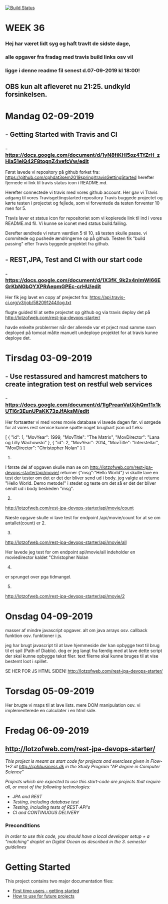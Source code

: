 [![Build Status](https://travis-ci.org/anirml/rest-jpa-devops-startcode.svg?branch=master)](https://travis-ci.org/anirml/rest-jpa-devops-startcode)

# WEEK 36

### Hej har været lidt syg og haft travlt de sidste dage,
### alle opgaver fra fradag med travis build links osv vil
### ligge i denne readme fil senest d.07-09-2019 kl 18:00!

## OBS kun alt afleveret nu 21:25. undkyld forsinkelsen.

# Mandag 02-09-2019
## - Getting Started with Travis and CI
### - https://docs.google.com/document/d/1yN8fiKHI5oz4TfZrH_zHla51eiQ42F8tognZ4vefcVw/edit

Først lavede vi repository på github forket fra: 
https://github.com/cphdat3sem2019spring/travisGettingStarted
herefter fjernede vi link til travis status icon i README.md.

Herefter connectede vi travis med vores github account.
Her gav vi Travis adgang til vores Travisgettingstarted repository
Travis buggede projectet og kørte testen i projectet og fejlede, som vi forventede
da testen forventer 10 men for 5.

Travis laver et status icon for repositoriet som vi kopierede link til ind i vores
README.md fil. Vi kunne se iconet med status build.failing.

Derefter ændrede vi return værdien 5 til 10, så testen skulle passe.
vi commitede og pushede ændringerne op på github.
Testen fik "build passing" efter Travis byggede projektet fra github.

## - REST,JPA, Test and CI with our start code
### - https://docs.google.com/document/d/1X3fK_9k2x4nImWI66EGrKbN0bOYXPRAepmGPEc-crHU/edit

Her fik jeg lavet en copy af prejectet fra:
https://api.travis-ci.org/v3/job/582091244/log.txt

flugte guided til at sette projectet op github og via travis deploy det på
http://lotzofweb.com/rest-jpa-devops-starter/

havde enkelte problermer når der allerede var et prject mad samme navn deployed på tomcat
måtte manuelt undeploye projektet for at travis kunne deploye det.

# Tirsdag 03-09-2019

## - Use restassured and hamcrest matchers to create integration test on restful web services
### - https://docs.google.com/document/d/1IgPreanVatXjhQm11x1kUTl6r3EunUPaKK73zJfAksM/edit

Her fortsætter vi med vores movie database vi lavede dagen før.
vi sørgede for at vores rest service kunne spøtte noget brugbart json ud
f.eks:

[
  {
    "id": 1,
    "MovYear": 1999,
    "MovTitle": "The Matrix",
    "MovDirector": "Lana og Lilly Wachowski"
  },
  {
    "id": 2,
    "MovYear": 2014,
    "MovTitle": "Interstellar",
    "MovDirector": "Christopher Nolan"
  }
]

1.
I første del af opgaven skulle man se om 
http://lotzofweb.com/rest-jpa-devops-starter/api/movie/
returner {"msg":"Hello World"}
vi skulle lave en test der tester om det er det der bliver send ud i body.
jeg valgte at returne "Hello World. Demo metode!" i stedet og teste
om det så er det der bliver sendt ud i body beskeden "msg".

2.
http://lotzofweb.com/rest-jpa-devops-starter/api/movie/count

Næste opgave skulle vi lave test for endpoint /api/movie/count for at se om antallet(count) er 2.

3.
http://lotzofweb.com/rest-jpa-devops-starter/api/movie/all

Her lavede jeg test for om endpoint api/movie/all indeholder en moviedirector
kaldet "Christopher Nolan

4.
er sprunget over pga tidmangel.

5.
http://lotzofweb.com/rest-jpa-devops-starter/api/movie/2

# Onsdag 04-09-2019

masser af mindre javascript opgaver. alt om java arrays osv.
callback funktion osv.
funktioner i js.

jeg har brugt javascript til at lave hjemmeside der kan
opbygge text til brug til et spil (Path of Diablo).
dog er jeg langt fra færdig med at lave dette script der skal kunne opbygge tekst filer.
text filerne skal kunne bruges til at vise bestemt loot i spillet.

SE HER FOR JS HTML SIDEN!
http://lotzofweb.com/rest-jpa-devops-starter/

# Torsdag 05-09-2019

Her brugte vi maps til at lave lists. mere DOM manipulation osv.
vi implementerede en calculater i en html side.

# Fredag 06-09-2019

## http://lotzofweb.com/rest-jpa-devops-starter/
















*This project is meant as start code for projects and exercises given in Flow-1+2 at http://cphbusiness.dk in the Study Program "AP degree in Computer Science"*

*Projects which are expected to use this start-code are projects that require all, or most of the following technologies:*
 - *JPA and REST*
- *Testing, including database test*
- *Testing, including tests of REST-API's*
- *CI and CONTINUOUS DELIVERY*

### Preconditions
*In order to use this code, you should have a local developer setup + a "matching" droplet on Digital Ocean as described in the 3. semester guidelines* 
# Getting Started

This project contains two major documentation files: 
 - [First time users - getting started](README_proof_of_concept.md)
 - [How to use for future projects](README_how_to_use.md)
